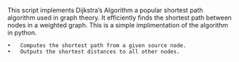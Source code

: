 This script implements Dijkstra’s Algorithm a popular shortest path algorithm used in graph theory. It efficiently finds the shortest path between nodes in a weighted graph. This is a simple implimentation of the algorithm in python.

	•	Computes the shortest path from a given source node.
	•	Outputs the shortest distances to all other nodes.
